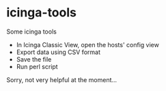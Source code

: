 # icinga-tools
Some icinga tools

- In Icinga Classic View, open the hosts' config view
- Export data using CSV format
- Save the file
- Run perl script

Sorry, not very helpful at the moment...
